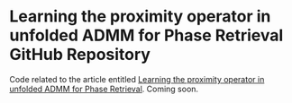 # Learning the proximity operator in unfolded ADMM for Phase Retrieval GitHub Repository

Code related to the article entitled [Learning the proximity operator in unfolded ADMM for Phase Retrieval](https://arxiv.org/abs/2204.01360). Coming soon.
